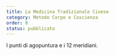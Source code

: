 ```yaml
---
title: La Medicina Tradizionale Cinese
category: Metodo Corpo e Coscienza
order: 8
status: pubblicato
---
```


I punti di agopuntura e i 12 meridiani.
